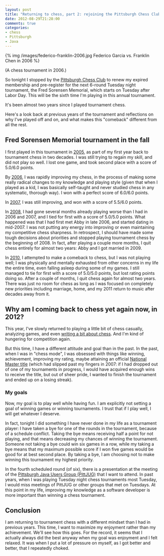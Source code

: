 ```yaml
---
layout: post
title: "Returning to chess, part 2: rejoining the Pittsburgh Chess Club and signing up for my sixth Fred Sorensen Memorial tournament"
date: 2012-08-29T21:28:00
comments: true
categories: 
- chess
- Pittsburgh
- Java
---
```

{% img /images/federico-franklin-2006.jpg Federico Garcia vs. Franklin Chen in 2006 %}

(A chess tournament in 2006.)

So tonight I stopped by the [Pittsburgh Chess Club](http://pittsburghcc.org/) to renew my expired membership and pre-register for the next 6-round Tuesday night tournament, the Fred Sorensen Memorial, which starts on Tuesday after Labor Day. This will be the sixth time I'm playing in this annual tournament.

It's been almost two years since I played tournament chess.

Here's a look back at previous years of the tournament and reflections on why I've played off and on, and what makes this "comeback" different from all the rest.

<!--more-->

## Fred Sorensen Memorial tournament in the fall

I first played in this tournament in [2005](http://main.uschess.org/assets/msa_joomla/XtblMain.php?200510184561-12226800), as part of my first year back to tournament chess in two decades. I was still trying to regain my skill, and did not play so well. I lost one game, and took second place with a score of 5.0/6.0 points.

By [2006](http://main.uschess.org/assets/msa_joomla/XtblMain.php?200610176361-12226800), I was rapidly improving my chess, in the process of making some really radical changes to my knowledge and playing style (given that when I played as a kid, I was basically self-taught and never studied chess in any systematic, thorough way). I won with a perfect score of 6.0/6.0 points.

In [2007](http://main.uschess.org/assets/msa_joomla/XtblMain.php?200710163361-12226800), I was still improving, and won with a score of 5.5/6.0 points.

In [2008](http://main.uschess.org/assets/msa_joomla/XtblMain.php?200810145131-12226800), I had gone several months already playing worse than I had in 2006 and 2007, and I tied for first with a score of 5.0/5.0 points. What happened was that I had first met Abby in late 2006, and started dating in mid-2007. I was not putting any energy into improving or even maintaining my competitive chess sharpness. In retrospect, I should have made some tough decisions about priorities and stopped playing tournament chess by the beginning of 2008. In fact, after playing a couple more months, I quit chess entirely for almost two years: Abby and I got married in 2009.

In [2010](http://main.uschess.org/assets/msa_joomla/XtblMain.php?201010121031-12226800), I attempted to make a comeback to chess, but I was not playing well; I was physically and mentally exhausted from other concerns in my life the entire time, even falling asleep during some of my games. I still managed to tie for first with a score of 5.0/5.0 points, but lost rating points doing so. After a couple of months, I quit chess again for almost two years. There was just no room for chess as long as I was focused on completely new priorities including marriage, home, and my 2011 return to music after decades away from it.

## Why am I coming back to chess yet again now, in 2012?

This year, I've slowly returned to playing a little bit of chess casually, analyzing games, and even [writing a bit about chess](/blog/categories/chess/). And I'm kind of hungering for competition again.

But this time, I have a different attitude and goal than in the past. In the past, when I was in "chess mode", I was obsessed with things like winning, achievement, improving my rating, maybe attaining an official [National Master title](http://en.wikipedia.org/wiki/Chess_master) (which had slipped past my fingers in 2007: if I had dropped out of one of my tournaments in progress, I would have acquired enough wins to receive the title, but out of sheer pride, I wanted to finish the tournament and ended up on a losing streak).

### My goals

Now, my goal is to play well while having fun. I am explicitly not setting a goal of winning games or winning tournaments. I trust that if I play well, I will get whatever I deserve.

In fact, tonight I did something I have never done in my life as a tournament player: I have taken a bye for one of the rounds in the tournament, because of a schedule conflict. Taking the bye means receiving half a point for not playing, and that means decreasing my chances of winning the tournament. Someone not taking a bye could win six games in a row, while my taking a bye means that my maximum possible score if I won five games would be good for at best second place. By taking a bye, I am choosing not to make winning this tournament my highest priority.

In the fourth scheduled round (of six), there is a presentation at the meeting of the [Pittsburgh Java Users Group (PittJUG)](http://www.pghtech.org/networks/PittJug/events.aspx) that I want to attend. In past years, when I was playing Tuesday night chess tournaments most Tuesday, I would miss meetings of PittJUG or other groups that met on Tuesdays. At this point in my life, improving my knowledge as a software developer is more important than winning a chess tournament.

## Conclusion

I am returning to tournament chess with a different mindset than I had in previous years. This time, I want to maximize my enjoyment rather than my achievement. We'll see how this goes. For the record, it seems that I actually always did the best anyway when my goal was enjoyment and I felt relaxed. It was when I put a lot of pressure on myself, as I got better and better, that I repeatedly choked.
